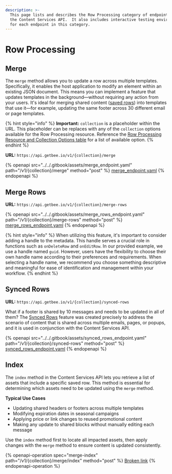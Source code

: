 ```yaml
---
description: >-
  This page lists and describes the Row Processing category of endpoints within
  the Content Services API.  It also includes interactive testing environments
  for each endpoint in this category.
---
```


# Row Processing

## Merge <a href="#merge" id="merge"></a>

The `merge` method allows you to update a row across multiple templates. Specifically, it enables the host application to modify an element within an existing JSON document. This means you can implement a feature that updates templates in the background—without requiring any action from your users. It's ideal for merging shared content ([saved rows](../../rows/reusable-content/create/save/)) into templates that use it—for example, updating the same footer across 30 different email or page templates.

{% hint style="info" %}
**Important:** `collection` is a placeholder within the URL. This placeholder can be replaces with any of the `collection` options available for the Row Processing resource. Reference the [Row Processing Resource and Collection Options table](./#row-processing) for a list of available option.
{% endhint %}

**URL:** `https://api.getbee.io/v1/{collection}/merge`

{% openapi src="../../.gitbook/assets/merge_endpoint.yaml" path="/v1/{collection}/merge" method="post" %}
[merge_endpoint.yaml](../../.gitbook/assets/merge_endpoint.yaml)
{% endopenapi %}

## Merge Rows <a href="#merge" id="merge"></a>

**URL:** `https://api.getbee.io/v1/{collection}/merge-rows`

{% openapi src="../../.gitbook/assets/merge_rows_endpoint.yaml" path="/v1/{collection}/merge-rows" method="post" %}
[merge_rows_endpoint.yaml](../../.gitbook/assets/merge_rows_endpoint.yaml)
{% endopenapi %}



{% hint style="info" %}
When utilizing this feature, it's important to consider adding a handle to the metadata. This handle serves a crucial role in functions such as `onDeleteRow` and `onEditRow`. In our provided example, we use a handle named `guid`. However, users have the flexibility to choose their own handle name according to their preferences and requirements. When selecting a handle name, we recommend you choose something descriptive and meaningful for ease of identification and management within your workflow.
{% endhint %}

## Synced Rows <a href="#merge" id="merge"></a>

**URL:** `https://api.getbee.io/v1/{collection}/synced-rows`

What if a footer is shared by 10 messages and needs to be updated in all of them? The [Synced Rows](../../rows/reusable-content/sync/implement-synced-rows.md) feature was created precisely to address the scenario of content that is shared across multiple emails, pages, or popups, and it is used in conjunction with the Content Services API.

{% openapi src="../../.gitbook/assets/synced_rows_endpoint.yaml" path="/v1/{collection}/synced-rows" method="post" %}
[synced_rows_endpoint.yaml](../../.gitbook/assets/synced_rows_endpoint.yaml)
{% endopenapi %}

## Index <a href="#index" id="index"></a>

The `index` method in the Content Services API lets you retrieve a list of assets that include a specific saved row. This method is essential for determining which assets need to be updated using the `merge` method.

**Typical Use Cases**

* Updating shared headers or footers across multiple templates
* Modifying expiration dates in seasonal campaigns
* Applying price or link changes to reused promotional content
* Making any update to shared blocks without manually editing each message

Use the `index` method first to locate all impacted assets, then apply changes with the `merge` method to ensure content is updated consistently.

{% openapi-operation spec="merge-index" path="/v1/{collection}/merge/index" method="post" %}
[Broken link](broken-reference)
{% endopenapi-operation %}

